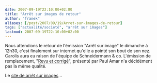 ```yaml
---
date: 2007-09-19T22:10:00+02:00
title: "Arrêt sur images de retour"
author: "franek"
aliases: [/post/2007/09/19/Arret-sur-images-de-retour]
tags: ["actualité/societé", "arrêt sur images"]
lastmod: 2007-09-19T22:10:00+02:00
---
```

Nous attendions le retour de l'émission "Arrêt sur image" le dimanche à 12h30, c'est finalement sur internet qu'elle a pointé son bout de son nez. Carolis aura eu raison de l'équipe de Schneidermann &amp; co. L'émission de remplacement, "[Revu et corrigé](http://www.france5.fr/revuetcorrige/)", présenté par Paul Amar n'a décidément pas la même qualité.

Le [site de arrêt sur images](http://arretsurimages.net/)...
